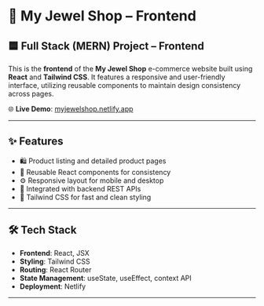 # 💎 My Jewel Shop – Frontend

## 🟦 Full Stack (MERN) Project – Frontend

This is the **frontend** of the **My Jewel Shop** e-commerce website built using **React** and **Tailwind CSS**. It features a responsive and user-friendly interface, utilizing reusable components to maintain design consistency across pages.

🌐 **Live Demo**: [myjewelshop.netlify.app](https://myjewelshop.netlify.app)

---

## ✨ Features

- 🛍️ Product listing and detailed product pages  
- 🧩 Reusable React components for consistency  
- ⚙️ Responsive layout for mobile and desktop  
- 🔗 Integrated with backend REST APIs  
- 🎨 Tailwind CSS for fast and clean styling

---

## 🛠️ Tech Stack

- **Frontend**: React, JSX  
- **Styling**: Tailwind CSS  
- **Routing**: React Router  
- **State Management**: useState, useEffect, context API  
- **Deployment**: Netlify

---